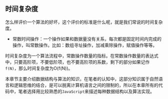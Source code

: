 ## 时间复杂度

怎么样评价一个算法的好坏，这个评价的标准是什么呢，就是我们常说的时间复杂度。

+ 常数时间操作：一个操作如果和数据量没有关系，每次都是固定时间内完成的操作，叫常数操作。比如：数组寻址操作，加减乘除操作，赋值操作等等。

时间复杂度为一个算法流程中，常数操作数量的指标。在常数操作数量的表达式中，只要高阶项，不要低阶项，也不要高阶项的系数，剩下的部分如果记作`f(N)`，那么时间复杂度为O(f(N))。

本章节主要介绍数据结构与算法的知识，在笔者的认知中，这部分知识属于自然语言和逻辑思维的结合，是可以脱离计算机语言之间的限制的，所以在本章所有的代码中，笔者选择用比较熟悉的`JavaScript`来描述每种数据结构以及算法实现。